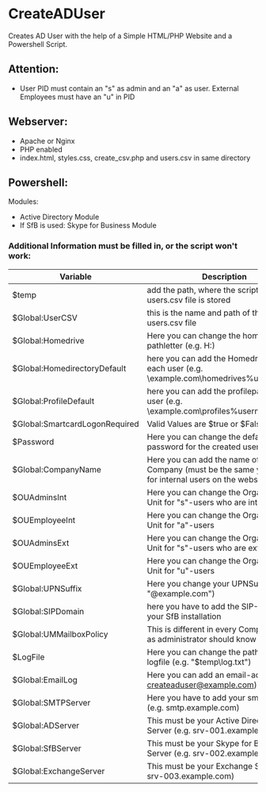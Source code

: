# CreateADUser
Creates AD User with the help of a Simple HTML/PHP Website and a Powershell Script.

## Attention: ##
- User PID must contain an "s" as admin and an "a" as user. External Employees must have an "u" in PID

## Webserver: ##
- Apache or Nginx
- PHP enabled
- index.html, styles.css, create_csv.php and users.csv in same directory

## Powershell: ##
Modules:
- Active Directory Module
- If SfB is used: Skype for Business Module

### Additional Information must be filled in, or the script won't work: ###

|Variable                       | Description|
|-------------                  | -------------|
|$temp                          | add the path, where the script and users.csv file is stored|
|$Global:UserCSV                | this is the name and path of the users.csv file|
|$Global:Homedrive              | Here you can change the homedrive pathletter (e.g. H:)|
|$Global:HomedirectoryDefault   | here you can add the Homedrivepath for each user (e.g. \\example.com\homedrives\%username%)|
|$Global:ProfileDefault         | here you can add the profilepath for each user (e.g. \\example.com\profiles\%username%)|
|$Global:SmartcardLogonRequired | Valid Values are $true or $False|
|$Password                      | Here you can change the default password for the created users|
|$Global:CompanyName            | Here you can add the name of your Company (must be the same you fill in for internal users on the website!)|
|$OUAdminsInt                   | Here you can change the Organizational Unit for "s"-users who are internals
|$OUEmployeeInt                 | Here you can change the Organizational Unit for "a"-users
|$OUAdminsExt                   | Here you can change the Organizational Unit for "s"-users who are externals
|$OUEmployeeExt                 | Here you can change the Organizational Unit for "u"-users
|$Global:UPNSuffix              | Here you change your UPNSuffix (e.g. "@example.com")|
|$Global:SIPDomain              | here you have to add the SIP-Domain of your SfB installation|
|$Global:UMMailboxPolicy        | This is different in every Company, you as administrator should know this.|
|$LogFile                       | Here you can change the path of your logfile (e.g. "$temp\log.txt")|
|$Global:EmailLog               | Here you can add an email-account (e.g. createaduser@example.com)|
|$Global:SMTPServer             | Here you have to add your smtp server (e.g. smtp.example.com)|
|$Global:ADServer               | This must be your Active Directory Server (e.g. srv-001.example.com)|
|$Global:SfBServer              | This must be your Skype for Business Server (e.g. srv-002.example.com)|
|$Global:ExchangeServer         | This must be your Exchange Server (e.g. srv-003.example.com)|

